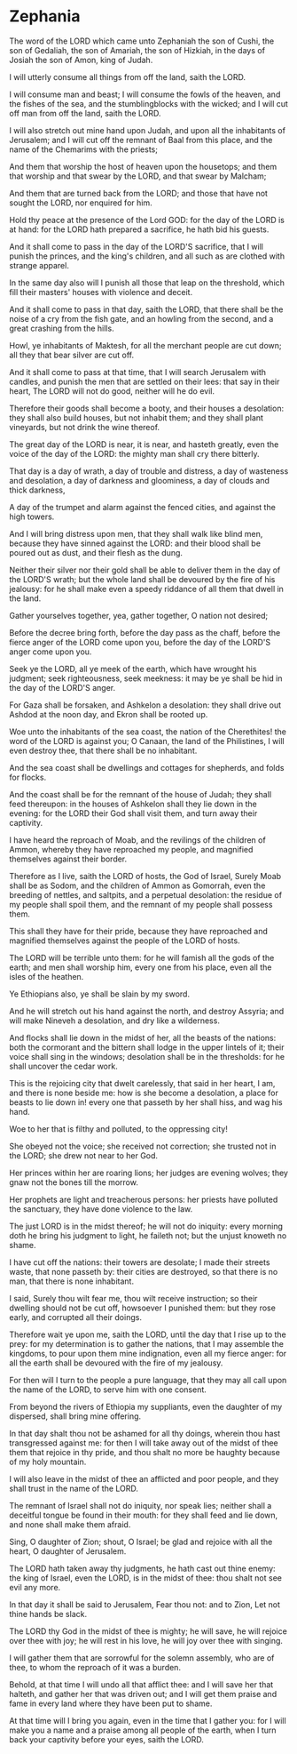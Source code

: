 # Zephania

<p id="kjvzep-1:1">The word of the LORD which came unto Zephaniah the son of Cushi, the son of Gedaliah, the son of Amariah, the son of Hizkiah, in the days of Josiah the son of Amon, king of Judah.</p>

<p id="kjvzep-1:2">I will utterly consume all things from off the land, saith the LORD.</p>

<p id="kjvzep-1:3">I will consume man and beast; I will consume the fowls of the heaven, and the fishes of the sea, and the stumblingblocks with the wicked; and I will cut off man from off the land, saith the LORD.</p>

<p id="kjvzep-1:4">I will also stretch out mine hand upon Judah, and upon all the inhabitants of Jerusalem; and I will cut off the remnant of Baal from this place, and the name of the Chemarims with the priests;</p>

<p id="kjvzep-1:5">And them that worship the host of heaven upon the housetops; and them that worship and that swear by the LORD, and that swear by Malcham;</p>

<p id="kjvzep-1:6">And them that are turned back from the LORD; and those that have not sought the LORD, nor enquired for him.</p>

<p id="kjvzep-1:7">Hold thy peace at the presence of the Lord GOD: for the day of the LORD is at hand: for the LORD hath prepared a sacrifice, he hath bid his guests.</p>

<p id="kjvzep-1:8">And it shall come to pass in the day of the LORD'S sacrifice, that I will punish the princes, and the king's children, and all such as are clothed with strange apparel.</p>

<p id="kjvzep-1:9">In the same day also will I punish all those that leap on the threshold, which fill their masters' houses with violence and deceit.</p>

<p id="kjvzep-1:10">And it shall come to pass in that day, saith the LORD, that there shall be the noise of a cry from the fish gate, and an howling from the second, and a great crashing from the hills.</p>

<p id="kjvzep-1:11">Howl, ye inhabitants of Maktesh, for all the merchant people are cut down; all they that bear silver are cut off.</p>

<p id="kjvzep-1:12">And it shall come to pass at that time, that I will search Jerusalem with candles, and punish the men that are settled on their lees: that say in their heart, The LORD will not do good, neither will he do evil.</p>

<p id="kjvzep-1:13">Therefore their goods shall become a booty, and their houses a desolation: they shall also build houses, but not inhabit them; and they shall plant vineyards, but not drink the wine thereof.</p>

<p id="kjvzep-1:14">The great day of the LORD is near, it is near, and hasteth greatly, even the voice of the day of the LORD: the mighty man shall cry there bitterly.</p>

<p id="kjvzep-1:15">That day is a day of wrath, a day of trouble and distress, a day of wasteness and desolation, a day of darkness and gloominess, a day of clouds and thick darkness,</p>

<p id="kjvzep-1:16">A day of the trumpet and alarm against the fenced cities, and against the high towers.</p>

<p id="kjvzep-1:17">And I will bring distress upon men, that they shall walk like blind men, because they have sinned against the LORD: and their blood shall be poured out as dust, and their flesh as the dung.</p>

<p id="kjvzep-1:18">Neither their silver nor their gold shall be able to deliver them in the day of the LORD'S wrath; but the whole land shall be devoured by the fire of his jealousy: for he shall make even a speedy riddance of all them that dwell in the land.</p>

<p id="kjvzep-2:1">Gather yourselves together, yea, gather together, O nation not desired;</p>

<p id="kjvzep-2:2">Before the decree bring forth, before the day pass as the chaff, before the fierce anger of the LORD come upon you, before the day of the LORD'S anger come upon you.</p>

<p id="kjvzep-2:3">Seek ye the LORD, all ye meek of the earth, which have wrought his judgment; seek righteousness, seek meekness: it may be ye shall be hid in the day of the LORD'S anger.</p>

<p id="kjvzep-2:4">For Gaza shall be forsaken, and Ashkelon a desolation: they shall drive out Ashdod at the noon day, and Ekron shall be rooted up.</p>

<p id="kjvzep-2:5">Woe unto the inhabitants of the sea coast, the nation of the Cherethites! the word of the LORD is against you; O Canaan, the land of the Philistines, I will even destroy thee, that there shall be no inhabitant.</p>

<p id="kjvzep-2:6">And the sea coast shall be dwellings and cottages for shepherds, and folds for flocks.</p>

<p id="kjvzep-2:7">And the coast shall be for the remnant of the house of Judah; they shall feed thereupon: in the houses of Ashkelon shall they lie down in the evening: for the LORD their God shall visit them, and turn away their captivity.</p>

<p id="kjvzep-2:8">I have heard the reproach of Moab, and the revilings of the children of Ammon, whereby they have reproached my people, and magnified themselves against their border.</p>

<p id="kjvzep-2:9">Therefore as I live, saith the LORD of hosts, the God of Israel, Surely Moab shall be as Sodom, and the children of Ammon as Gomorrah, even the breeding of nettles, and saltpits, and a perpetual desolation: the residue of my people shall spoil them, and the remnant of my people shall possess them.</p>

<p id="kjvzep-2:10">This shall they have for their pride, because they have reproached and magnified themselves against the people of the LORD of hosts.</p>

<p id="kjvzep-2:11">The LORD will be terrible unto them: for he will famish all the gods of the earth; and men shall worship him, every one from his place, even all the isles of the heathen.</p>

<p id="kjvzep-2:12">Ye Ethiopians also, ye shall be slain by my sword.</p>

<p id="kjvzep-2:13">And he will stretch out his hand against the north, and destroy Assyria; and will make Nineveh a desolation, and dry like a wilderness.</p>

<p id="kjvzep-2:14">And flocks shall lie down in the midst of her, all the beasts of the nations: both the cormorant and the bittern shall lodge in the upper lintels of it; their voice shall sing in the windows; desolation shall be in the thresholds: for he shall uncover the cedar work.</p>

<p id="kjvzep-2:15">This is the rejoicing city that dwelt carelessly, that said in her heart, I am, and there is none beside me: how is she become a desolation, a place for beasts to lie down in! every one that passeth by her shall hiss, and wag his hand.</p>

<p id="kjvzep-3:1">Woe to her that is filthy and polluted, to the oppressing city!</p>

<p id="kjvzep-3:2">She obeyed not the voice; she received not correction; she trusted not in the LORD; she drew not near to her God.</p>

<p id="kjvzep-3:3">Her princes within her are roaring lions; her judges are evening wolves; they gnaw not the bones till the morrow.</p>

<p id="kjvzep-3:4">Her prophets are light and treacherous persons: her priests have polluted the sanctuary, they have done violence to the law.</p>

<p id="kjvzep-3:5">The just LORD is in the midst thereof; he will not do iniquity: every morning doth he bring his judgment to light, he faileth not; but the unjust knoweth no shame.</p>

<p id="kjvzep-3:6">I have cut off the nations: their towers are desolate; I made their streets waste, that none passeth by: their cities are destroyed, so that there is no man, that there is none inhabitant.</p>

<p id="kjvzep-3:7">I said, Surely thou wilt fear me, thou wilt receive instruction; so their dwelling should not be cut off, howsoever I punished them: but they rose early, and corrupted all their doings.</p>

<p id="kjvzep-3:8">Therefore wait ye upon me, saith the LORD, until the day that I rise up to the prey: for my determination is to gather the nations, that I may assemble the kingdoms, to pour upon them mine indignation, even all my fierce anger: for all the earth shall be devoured with the fire of my jealousy.</p>

<p id="kjvzep-3:9">For then will I turn to the people a pure language, that they may all call upon the name of the LORD, to serve him with one consent.</p>

<p id="kjvzep-3:10">From beyond the rivers of Ethiopia my suppliants, even the daughter of my dispersed, shall bring mine offering.</p>

<p id="kjvzep-3:11">In that day shalt thou not be ashamed for all thy doings, wherein thou hast transgressed against me: for then I will take away out of the midst of thee them that rejoice in thy pride, and thou shalt no more be haughty because of my holy mountain.</p>

<p id="kjvzep-3:12">I will also leave in the midst of thee an afflicted and poor people, and they shall trust in the name of the LORD.</p>

<p id="kjvzep-3:13">The remnant of Israel shall not do iniquity, nor speak lies; neither shall a deceitful tongue be found in their mouth: for they shall feed and lie down, and none shall make them afraid.</p>

<p id="kjvzep-3:14">Sing, O daughter of Zion; shout, O Israel; be glad and rejoice with all the heart, O daughter of Jerusalem.</p>

<p id="kjvzep-3:15">The LORD hath taken away thy judgments, he hath cast out thine enemy: the king of Israel, even the LORD, is in the midst of thee: thou shalt not see evil any more.</p>

<p id="kjvzep-3:16">In that day it shall be said to Jerusalem, Fear thou not: and to Zion, Let not thine hands be slack.</p>

<p id="kjvzep-3:17">The LORD thy God in the midst of thee is mighty; he will save, he will rejoice over thee with joy; he will rest in his love, he will joy over thee with singing.</p>

<p id="kjvzep-3:18">I will gather them that are sorrowful for the solemn assembly, who are of thee, to whom the reproach of it was a burden.</p>

<p id="kjvzep-3:19">Behold, at that time I will undo all that afflict thee: and I will save her that halteth, and gather her that was driven out; and I will get them praise and fame in every land where they have been put to shame.</p>

<p id="kjvzep-3:20">At that time will I bring you again, even in the time that I gather you: for I will make you a name and a praise among all people of the earth, when I turn back your captivity before your eyes, saith the LORD.</p>

